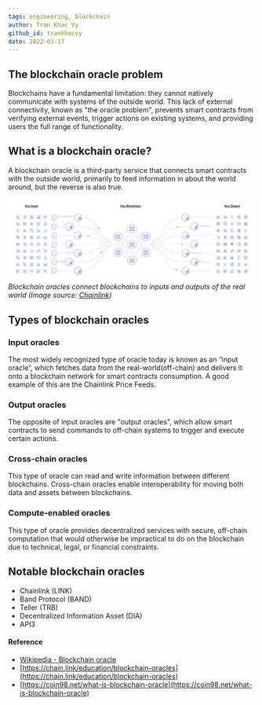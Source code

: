 ```yaml
---
tags: engineering, blockchain
author: Tran Khac Vy
github_id: trankhacvy
date: 2022-03-17
---
```


## The blockchain oracle problem
Blockchains have a fundamental limitation: they cannot natively communicate with systems of the outside world. This lack of external connectivity, known as "the oracle problem", prevents smart contracts from verifying external events, trigger actions on existing systems, and providing users the full range of functionality.

## What is a blockchain oracle?
A blockchain oracle is a third-party service that connects smart contracts with the outside world, primarily to feed information in about the world around, but the reverse is also true.

![](assets/blockchain-oracle_ins_and_outs_of_the_blockchain_ecosystem.webp) _Blockchain oracles connect blockchains to inputs and outputs of the real world (Image source: [Chainlink](https://chain.link/))_

## Types of blockchain oracles
### Input oracles
The most widely recognized type of oracle today is known as an “input oracle”, which fetches data from the real-world(off-chain) and delivers it onto a blockchain network for smart contracts consumption. A good example of this are the Chainlink Price Feeds.

### Output oracles
The opposite of input oracles are "output oracles", which allow smart contracts to send commands to off-chain systems to trigger and execute certain actions.

### Cross-chain oracles
This type of oracle can read and write information between different blockchains. Cross-chain oracles enable interoperability for moving both data and assets between blockchains.

### Compute-enabled oracles
This type of oracle provides decentralized services with secure, off-chain computation that would otherwise be impractical to do on the blockchain due to technical, legal, or financial constraints.

## Notable blockchain oracles
- Chainlink (LINK)
- Band Protocol (BAND)
- Teller (TRB)
- Decentralized Information Asset (DIA)
- API3

#### Reference
- [Wikipedia - Blockchain oracle](https://en.wikipedia.org/wiki/Blockchain_oracle#:~:text=A%20blockchain%20oracle%20is%20a,that%20decentralised%20knowledge%20is%20obtained.)
- [https://chain.link/education/blockchain-oracles](https://chain.link/education/blockchain-oracles)
- [https://coin98.net/what-is-blockchain-oracle](https://coin98.net/what-is-blockchain-oracle)
